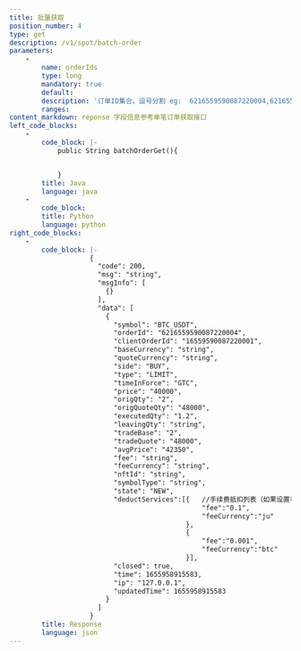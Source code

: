 ```yaml
---
title: 批量获取
position_number: 4
type: get
description: /v1/spot/batch-order
parameters:
    -
        name: orderIds
        type: long
        mandatory: true
        default:
        description: '订单ID集合，逗号分割 eg:  6216559590087220004,6216559590087220004'
        ranges:
content_markdown: reponse 字段信息参考单笔订单获取接口
left_code_blocks:
    -
        code_block: |-
            public String batchOrderGet(){


            }
        title: Java
        language: java
    -
        code_block:
        title: Python
        language: python
right_code_blocks:
    -
        code_block: |-
                    {
                      "code": 200,
                      "msg": "string",
                      "msgInfo": [
                        {}
                      ],
                      "data": [
                        {
                          "symbol": "BTC_USDT",
                          "orderId": "6216559590087220004",
                          "clientOrderId": "16559590087220001",
                          "baseCurrency": "string",
                          "quoteCurrency": "string",
                          "side": "BUY",
                          "type": "LIMIT",
                          "timeInForce": "GTC",
                          "price": "40000",
                          "origQty": "2",
                          "origQuoteQty": "48000",
                          "executedQty": "1.2",
                          "leavingQty": "string",
                          "tradeBase": "2",
                          "tradeQuote": "48000",
                          "avgPrice": "42350",
                          "fee": "string",
                          "feeCurrency": "string",
                          "nftId": "string",
                          "symbolType": "string",
                          "state": "NEW",
                          "deductServices":[{   //手续费抵扣列表（如果设置手续费抵扣并产生抵扣，使用该字段代表手续费，没有抵扣使用原有fee、feeCurrency字段代表手续费）
                                                "fee":"0.1",     
                                                "feeCurrency":"ju"
                                            },
                                            {   
                                                "fee":"0.001",
                                                "feeCurrency":"btc"
                                            }],
                          "closed": true,
                          "time": 1655958915583,
                          "ip": "127.0.0.1",
                          "updatedTime": 1655958915583
                        }
                      ]
                    }
        title: Response
        language: json
---
```

